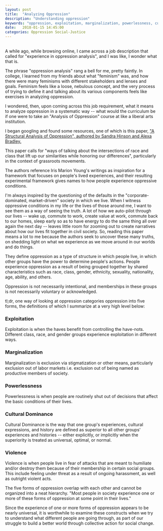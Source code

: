 ```yaml
---
layout: post
title:  "Analyzing Oppression"
description: "Understanding oppression"
keywords: "oppression, exploitation, marginalization, powerlessness, cultural dominance, violence"
date:   2018-01-15 14:45:00
categories: Oppression Social-Justice
---
```

<br>
A while ago, while browsing online, I came across a job description that called for "experience in oppression analysis", and I was like, I wonder what that is.

The phrase "oppression analysis" rang a bell for me, pretty faintly. In college, I learned from my friends about what "feminism" was, and how there were many feminisms with different stakeholders and lenses and goals. Feminism feels like a loose, nebulous concept, and the very process of trying to define it and talking about its various components feels like exercises in analyzing oppression.

I wondered, then, upon coming across this job requirement, what it means to analyze oppression in a systematic way -- what would the curriculum be if one were to take an "Analysis of Oppression" course at like a liberal arts institution.

I began googling and found some resources, one of which is this paper, ["A Structural Analysis of Oppression", authored by Sandra Hinson and Alexa Bradley.](http://www.racialequitytools.org/resourcefiles/structural_analysis_oppression.pdf)

This paper calls for "ways of talking about the intersections of race and class that lift up our similarities while honoring our differences", particularly in the context of grassroots movements.

The authors reference Iris Marion Young's writings as inspiration for a framework that focuses on people's lived experiences, and their resulting experimental framework gives names to how people experience oppressive conditions.

I'm always inspired by the questioning of the defaults in the "corporate-dominated, market-driven" society in which we live. When I witness oppressive conditions in my life or the lives of those around me, I want to see them as a way of seeing the truth. A lot of how we auto-pilot through our lives -- wake up, commute to work, create value at work, commute back to our homes, sleep early so as to have energy to do the same thing all over again the next day -- leaves little room for zooming out to create narratives about how our lives fit together in civil society. So, reading this paper means a lot to me because the authors seek to uncover these many truths, on shedding light on what we experience as we move around in our worlds and do things.

They define oppression as a type of structure in which people live, in which other groups have the power to determine people's actions. People experience oppression as a result of being grouped together by shared characteristics such as race, class, gender, ethnicity, sexuality, nationality, age, ability, and others.

Oppression is not necessarily intentional, and memberships in these groups is not necessarily voluntary or acknowledged.

tl;dr, one way of looking at oppression categories oppression into five forms, the definitions of which I summarize at a very high level below:

### Exploitation

Exploitation is when the haves benefit from controlling the have-nots. Different class, race, and gender groups experience exploitation in different ways.

### Marginalization

Marginalization is exclusion via stigmatization or other means, particularly exclusion out of labor markets i.e. exclusion out of being named as productive members of society.

### Powerlessness

Powerlessness is when people are routinely shut out of decisions that affect the basic conditions of their lives.

### Cultural Dominance

Cultural Dominance is the way that one group's experiences, cultural expressions, and history are defined as superior to all other groups' experiences and histories -- either explicitly, or implicitly when the superiority is treated as universal, optimal, or normal.

### Violence

Violence is when people live in fear of attacks that are meant to humiliate and/or destroy them because of their membership in certain social groups. This include feeling under threat as a result of ongoing harassment, as well as outright violent acts.


The five forms of oppression overlap with each other and cannot be organized into a neat hierarchy. "Most people in society experience one or more of these forms of oppression at some point in their lives."

Since the experience of one or more forms of oppression appears to be nearly universal, it is worthwhile to examine these constructs when we try to understand what different people are going through, as part of our struggle to build a better world through collective action for social change.
